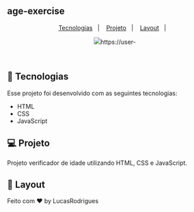 ## age-exercise
<p align="center">
  <a href="#-tecnologias">Tecnologias</a>&nbsp;&nbsp;&nbsp;|&nbsp;&nbsp;&nbsp;
  <a href="#-projeto">Projeto</a>&nbsp;&nbsp;&nbsp;|&nbsp;&nbsp;&nbsp;
  <a href="#-layout">Layout</a>&nbsp;&nbsp;&nbsp;|&nbsp;&nbsp;&nbsp;
</p>

<p align="center">
 <img src="https://user-images.githubusercontent.com/86750985/190664196-ecd47f94-9984-4284-9039-87be54b5b1c4.png" />https://user-


</p>

<br>


## 🚀 Tecnologias

Esse projeto foi desenvolvido com as seguintes tecnologias:

- HTML
- CSS
- JavaScript


## 💻 Projeto

Projeto verificador de idade utilizando HTML, CSS e JavaScript.

## 🔖 Layout


Feito com ♥ by LucasRodrigues
